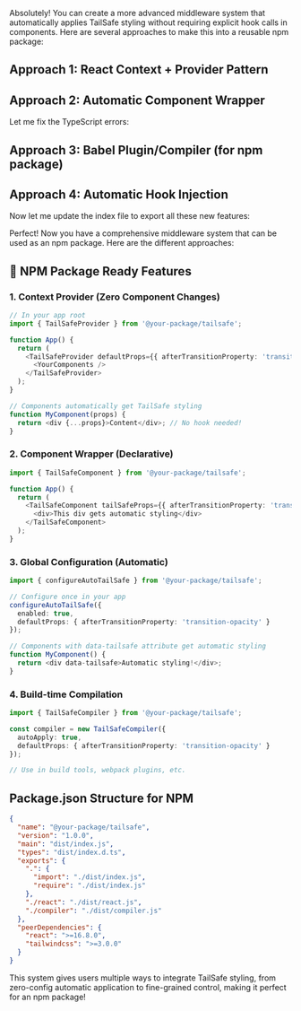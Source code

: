 Absolutely! You can create a more advanced middleware system that automatically applies TailSafe styling without requiring explicit hook calls in components. Here are several approaches to make this into a reusable npm package:

## Approach 1: React Context + Provider Pattern


## Approach 2: Automatic Component Wrapper



Let me fix the TypeScript errors:



## Approach 3: Babel Plugin/Compiler (for npm package)



## Approach 4: Automatic Hook Injection



Now let me update the index file to export all these new features:



Perfect! Now you have a comprehensive middleware system that can be used as an npm package. Here are the different approaches:

## 🚀 **NPM Package Ready Features**

### **1. Context Provider (Zero Component Changes)**
```typescript
// In your app root
import { TailSafeProvider } from '@your-package/tailsafe';

function App() {
  return (
    <TailSafeProvider defaultProps={{ afterTransitionProperty: 'transition-opacity' }}>
      <YourComponents />
    </TailSafeProvider>
  );
}

// Components automatically get TailSafe styling
function MyComponent(props) {
  return <div {...props}>Content</div>; // No hook needed!
}
```

### **2. Component Wrapper (Declarative)**
```typescript
import { TailSafeComponent } from '@your-package/tailsafe';

function App() {
  return (
    <TailSafeComponent tailSafeProps={{ afterTransitionProperty: 'transition-opacity' }}>
      <div>This div gets automatic styling</div>
    </TailSafeComponent>
  );
}
```

### **3. Global Configuration (Automatic)**
```typescript
import { configureAutoTailSafe } from '@your-package/tailsafe';

// Configure once in your app
configureAutoTailSafe({
  enabled: true,
  defaultProps: { afterTransitionProperty: 'transition-opacity' }
});

// Components with data-tailsafe attribute get automatic styling
function MyComponent() {
  return <div data-tailsafe>Automatic styling!</div>;
}
```

### **4. Build-time Compilation**
```typescript
import { TailSafeCompiler } from '@your-package/tailsafe';

const compiler = new TailSafeCompiler({
  autoApply: true,
  defaultProps: { afterTransitionProperty: 'transition-opacity' }
});

// Use in build tools, webpack plugins, etc.
```

## **Package.json Structure for NPM**
```json
{
  "name": "@your-package/tailsafe",
  "version": "1.0.0",
  "main": "dist/index.js",
  "types": "dist/index.d.ts",
  "exports": {
    ".": {
      "import": "./dist/index.js",
      "require": "./dist/index.js"
    },
    "./react": "./dist/react.js",
    "./compiler": "./dist/compiler.js"
  },
  "peerDependencies": {
    "react": ">=16.8.0",
    "tailwindcss": ">=3.0.0"
  }
}
```

This system gives users multiple ways to integrate TailSafe styling, from zero-config automatic application to fine-grained control, making it perfect for an npm package!
